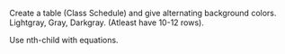 Create a table (Class Schedule) and give alternating background colors.  
Lightgray, Gray, Darkgray. (Atleast have 10-12 rows).


Use nth-child with equations.
